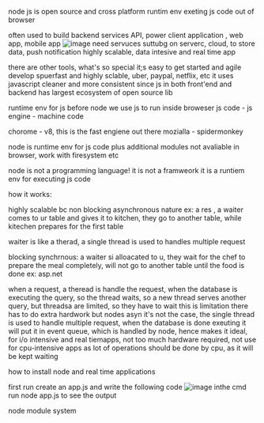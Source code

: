 node js is open source and cross platform runtim env 
exeting js code out of browser

often used to build backend services
API, power client application , web app, mobile app
![image](https://github.com/user-attachments/assets/b32e48e8-bed6-4fec-a5e2-1581c8ef9133)
need servuces suttubg on serverc, cloud, to store data, push notification 
highly scalable, data intesive and real time app

there are other tools, what's so special 
it;s easy to get started and agile develop
spuerfast and highly sclable, 
uber, paypal, netflix, etc
it uses javascript 
cleaner and more consistent since js in both front'end and backend 
has largest ecosystem of open source lib 

runtime env for js 
before node we use js to run inside broweser
js code - js engine - machine code 

chorome - v8, this is the fast engiene out there
mozialla - spidermonkey

node is runtime env for js code 
plus additional modules not avaliable in browser, work with firesystem etc 

node is not a programming language! it is not a framweork 
it is a runtiem env for executing js code 

how it works: 

highly scalable 
bc non blocking asynchronous nature 
ex: a res , a waiter comes to ur table and gives it to kitchen, they go to another table, while kitechen prepares for the first table

waiter is like a therad, a single thread is used to handles multiple request


blocking synchrnous:
a waiter si alloacated to u, they wait for the chef to prepare the meal completely, will not go to another table until the food is done
ex: asp.net

when a request, a theread is handle the request, when the database is executing the query, so the thread waits, so a new thread serves another query, but threadsa are limited, so they have to wait 
this is limitation there has to do extra hardwork 
but nodes asyn it's not the case, the single thread is used to handle multiple request, when the database is done exeuting it will put it in event queue, which is handled by node, hence makes it ideal, for i/o intensive and real tiemapps, not too much hardware required, 
not use for cpu-intensive apps as lot of operations should be done by cpu, as it will be kept waiting 

how to install node and real time applications 

first run 
create an app.js
and write the following code 
![image](https://github.com/user-attachments/assets/1e83532e-5c95-4e64-8891-4e055f3300a5)
inthe cmd 
run node app.js to see the output 

node module system 






